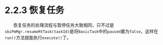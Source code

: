 # 2.2.3 恢复任务

&#160; &#160; &#160; &#160;恢复任务的处理流程与暂停任务大致相同，只不过是`sbiPmMgr.resumeRtTask(taskId)`是将`BasicTask`中的`paused`置为`false`，这样在`run()`方法就能执行`execute()`了。
